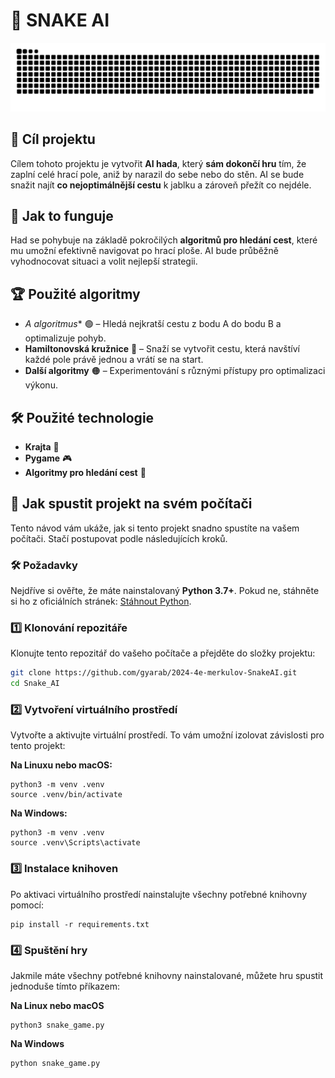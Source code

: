 # 🐍 SNAKE AI

<picture>
  <source
    media="(prefers-color-scheme: dark)"
    srcset="https://raw.githubusercontent.com/platane/snk/output/github-contribution-grid-snake-dark.svg"
  />
  <source
    media="(prefers-color-scheme: light)"
    srcset="https://raw.githubusercontent.com/platane/snk/output/github-contribution-grid-snake.svg"
  />
  <img
    alt="github contribution grid snake animation"
    src="https://raw.githubusercontent.com/platane/snk/output/github-contribution-grid-snake.svg"
  />
</picture>

## 🎯 Cíl projektu

Cílem tohoto projektu je vytvořit **AI hada**, který **sám dokončí hru** tím, že zaplní celé hrací pole, aniž
by narazil do sebe nebo do stěn. AI se bude snažit najít **co nejoptimálnější cestu** k jablku a zároveň přežít co
nejdéle.

## 🧠 Jak to funguje

Had se pohybuje na základě pokročilých **algoritmů pro hledání cest**, které mu umožní efektivně navigovat po hrací
ploše. AI bude průběžně vyhodnocovat situaci a volit nejlepší strategii.

## 🏆 Použité algoritmy

- **A* algoritmus** 🟢 – Hledá nejkratší cestu z bodu A do bodu B a optimalizuje pohyb.
- **Hamiltonovská kružnice** 🔵 – Snaží se vytvořit cestu, která navštíví každé pole právě jednou a vrátí se na start.
- **Další algoritmy** 🟠 – Experimentování s různými přístupy pro optimalizaci výkonu.

## 🛠️ Použité technologie

- **Krajta** 🐍
- **Pygame** 🎮
- **Algoritmy pro hledání cest** 📍

## 🚀 Jak spustit projekt na svém počítači

Tento návod vám ukáže, jak si tento projekt snadno spustíte na vašem počítači. Stačí postupovat podle následujících
kroků.

### 🛠️ Požadavky

Nejdříve si ověřte, že máte nainstalovaný **Python 3.7+**. Pokud ne, stáhněte si ho z oficiálních
stránek: [Stáhnout Python](https://www.python.org/downloads/).

### 1️⃣ Klonování repozitáře

Klonujte tento repozitář do vašeho počítače a přejděte do složky projektu:

```bash
git clone https://github.com/gyarab/2024-4e-merkulov-SnakeAI.git
cd Snake_AI
```

### 2️⃣ Vytvoření virtuálního prostředí

Vytvořte a aktivujte virtuální prostředí. To vám umožní izolovat závislosti pro tento projekt:

**Na Linuxu nebo macOS:**

```shell
python3 -m venv .venv
source .venv/bin/activate
```

**Na Windows:**

```shell
python3 -m venv .venv
source .venv\Scripts\activate
```

### 3️⃣ Instalace knihoven

Po aktivaci virtuálního prostředí nainstalujte všechny potřebné knihovny pomocí:

```shell
pip install -r requirements.txt
```

### 4️⃣ Spuštění hry

Jakmile máte všechny potřebné knihovny nainstalované, můžete hru spustit jednoduše tímto příkazem:

**Na Linux nebo macOS**

```shell
python3 snake_game.py
```

**Na Windows**

```shell
python snake_game.py
```